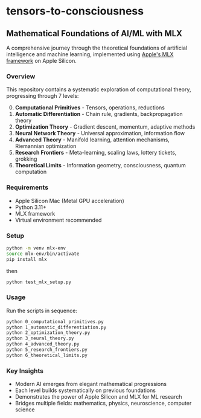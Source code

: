 # tensors-to-consciousness

## Mathematical Foundations of AI/ML with MLX

A comprehensive journey through the theoretical foundations of artificial intelligence and machine learning, implemented using [Apple's MLX framework](https://ml-explore.github.io/mlx/build/html/index.html) on Apple Silicon.

### Overview

This repository contains a systematic exploration of computational theory, progressing through 7 levels:

0. **Computational Primitives** - Tensors, operations, reductions
1. **Automatic Differentiation** - Chain rule, gradients, backpropagation theory  
2. **Optimization Theory** - Gradient descent, momentum, adaptive methods
3. **Neural Network Theory** - Universal approximation, information flow
4. **Advanced Theory** - Manifold learning, attention mechanisms, Riemannian optimization
5. **Research Frontiers** - Meta-learning, scaling laws, lottery tickets, grokking
6. **Theoretical Limits** - Information geometry, consciousness, quantum computation

### Requirements

- Apple Silicon Mac (Metal GPU acceleration)
- Python 3.11+
- MLX framework
- Virtual environment recommended

### Setup

```bash
python -m venv mlx-env
source mlx-env/bin/activate
pip install mlx
```

then

```bash
python test_mlx_setup.py
```

### Usage

Run the scripts in sequence:

```bash
python 0_computational_primitives.py
python 1_automatic_differentiation.py
python 2_optimization_theory.py
python 3_neural_theory.py
python 4_advanced_theory.py
python 5_research_frontiers.py
python 6_theoretical_limits.py
```

### Key Insights

- Modern AI emerges from elegant mathematical progressions
- Each level builds systematically on previous foundations
- Demonstrates the power of Apple Silicon and MLX for ML research
- Bridges multiple fields: mathematics, physics, neuroscience, computer science
